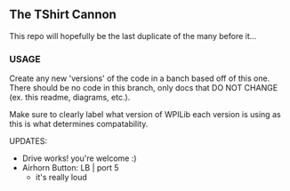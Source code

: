 ## The TShirt Cannon
This repo will hopefully be the last duplicate of the many before it...
### USAGE
Create any new 'versions' of the code in a banch based off of this one. There should be no code in this branch, only docs that DO NOT CHANGE (ex. this readme, diagrams, etc.).

Make sure to clearly label what version of WPILib each version is using as this is what determines compatability.

UPDATES: 
- Drive works! you're welcome :)
- Airhorn Button: LB | port 5
   * it's really loud
